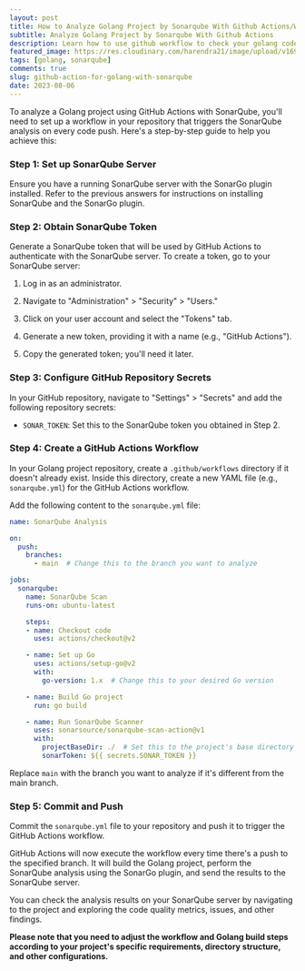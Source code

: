 ```yaml
---
layout: post
title: How to Analyze Golang Project by Sonarqube With Github Actions/Workflow?
subtitle: Analyze Golang Project by Sonarqube With Github Actions
description: Learn how to use github workflow to check your golang code with sonqrqube.
featured_image: https://res.cloudinary.com/harendra21/image/upload/v1691086017/awesome-go-lang/Sonar_a96zqh.png
tags: [golang, sonarqube]
comments: true
slug: github-action-for-golang-with-sonarqube
date: 2023-08-06
---
```


To analyze a Golang project using GitHub Actions with SonarQube, you'll need to set up a workflow in your repository that triggers the SonarQube analysis on every code push. Here's a step-by-step guide to help you achieve this:

### Step 1: Set up SonarQube Server

Ensure you have a running SonarQube server with the SonarGo plugin installed. Refer to the previous answers for instructions on installing SonarQube and the SonarGo plugin.

### Step 2: Obtain SonarQube Token

Generate a SonarQube token that will be used by GitHub Actions to authenticate with the SonarQube server. To create a token, go to your SonarQube server:

1. Log in as an administrator.

2. Navigate to "Administration" > "Security" > "Users."

3. Click on your user account and select the "Tokens" tab.

4. Generate a new token, providing it with a name (e.g., "GitHub Actions").

5. Copy the generated token; you'll need it later.

### Step 3: Configure GitHub Repository Secrets

In your GitHub repository, navigate to "Settings" > "Secrets" and add the following repository secrets:

- `SONAR_TOKEN`: Set this to the SonarQube token you obtained in Step 2.

### Step 4: Create a GitHub Actions Workflow

In your Golang project repository, create a `.github/workflows` directory if it doesn't already exist. Inside this directory, create a new YAML file (e.g., `sonarqube.yml`) for the GitHub Actions workflow.

Add the following content to the `sonarqube.yml` file:

```yaml
name: SonarQube Analysis

on:
  push:
    branches:
      - main  # Change this to the branch you want to analyze

jobs:
  sonarqube:
    name: SonarQube Scan
    runs-on: ubuntu-latest

    steps:
    - name: Checkout code
      uses: actions/checkout@v2

    - name: Set up Go
      uses: actions/setup-go@v2
      with:
        go-version: 1.x  # Change this to your desired Go version

    - name: Build Go project
      run: go build

    - name: Run SonarQube Scanner
      uses: sonarsource/sonarqube-scan-action@v1
      with:
        projectBaseDir: ./  # Set this to the project's base directory
        sonarToken: ${{ secrets.SONAR_TOKEN }}
```

Replace `main` with the branch you want to analyze if it's different from the main branch.

### Step 5: Commit and Push

Commit the `sonarqube.yml` file to your repository and push it to trigger the GitHub Actions workflow.

GitHub Actions will now execute the workflow every time there's a push to the specified branch. It will build the Golang project, perform the SonarQube analysis using the SonarGo plugin, and send the results to the SonarQube server.

You can check the analysis results on your SonarQube server by navigating to the project and exploring the code quality metrics, issues, and other findings.

**Please note that you need to adjust the workflow and Golang build steps according to your project's specific requirements, directory structure, and other configurations.**